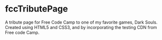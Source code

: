 # fccTributePage

A tribute page for Free Code Camp to one of my favorite games, Dark Souls.  Created using HTML5 and CSS3, and by incorporating the testing CDN from Free code Camp. 
